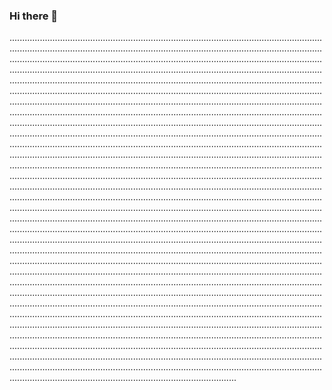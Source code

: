 ### Hi there 👋

..........................................................................................................................................................................................................................................................................................................................................................................................................................................................................................................................................................................................................................................................................................................................................................................................................................................................................................................................................................................................................................................................................................................................................................................................................................................................................................................................................................................................................................................................................................................................................................................................................................................................................................................................................................................................................................................................................................................................................................................................................................................................................................................................................................................................................................................................................................................................................................................................................................................................................................................................................................................................................................................................................................................................................................................................................................................................................................................................................................................................................................................................................................................................................................................................................................................................................................................................................................................................................................................................................................................................................................................................................................................................................................................................................................................................................................................................................................................................................................................................................................................................................................................................................................................................................................